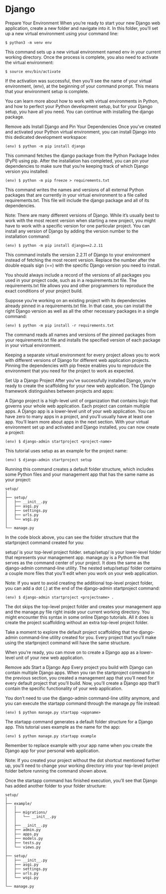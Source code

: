 # Django

Prepare Your Environment
When you’re ready to start your new Django web application, create a new folder and navigate into it. In this folder, you’ll set up a new virtual environment using your command line:
```shell
$ python3 -m venv env
```
This command sets up a new virtual environment named env in your current working directory. Once the process is complete, you also need to activate the virtual environment:
```shell
$ source env/bin/activate
```
If the activation was successful, then you’ll see the name of your virtual environment, (env), at the beginning of your command prompt. This means that your environment setup is complete.

You can learn more about how to work with virtual environments in Python, and how to perfect your Python development setup, but for your Django setup, you have all you need. You can continue with installing the django package.

 Remove ads
Install Django and Pin Your Dependencies
Once you’ve created and activated your Python virtual environment, you can install Django into this dedicated development workspace:
```shell
(env) $ python -m pip install django
```
This command fetches the django package from the Python Package Index (PyPI) using pip. After the installation has completed, you can pin your dependencies to make sure that you’re keeping track of which Django version you installed:
```shell
(env) $ python -m pip freeze > requirements.txt
```
This command writes the names and versions of all external Python packages that are currently in your virtual environment to a file called requirements.txt. This file will include the django package and all of its dependencies.

Note: There are many different versions of Django. While it’s usually best to work with the most recent version when starting a new project, you might have to work with a specific version for one particular project. You can install any version of Django by adding the version number to the installation command:
```shell
(env) $ python -m pip install django==2.2.11
```
This command installs the version 2.2.11 of Django to your environment instead of fetching the most recent version. Replace the number after the double equals sign (==) with the specific Django version you need to install.

You should always include a record of the versions of all packages you used in your project code, such as in a requirements.txt file. The requirements.txt file allows you and other programmers to reproduce the exact conditions of your project build.


Suppose you’re working on an existing project with its dependencies already pinned in a requirements.txt file. In that case, you can install the right Django version as well as all the other necessary packages in a single command:
```shell
(env) $ python -m pip install -r requirements.txt
```
The command reads all names and versions of the pinned packages from your requirements.txt file and installs the specified version of each package in your virtual environment.

Keeping a separate virtual environment for every project allows you to work with different versions of Django for different web application projects. Pinning the dependencies with pip freeze enables you to reproduce the environment that you need for the project to work as expected.

Set Up a Django Project
After you’ve successfully installed Django, you’re ready to create the scaffolding for your new web application. The Django framework distinguishes between projects and apps:

A Django project is a high-level unit of organization that contains logic that governs your whole web application. Each project can contain multiple apps.
A Django app is a lower-level unit of your web application. You can have zero to many apps in a project, and you’ll usually have at least one app. You’ll learn more about apps in the next section.
With your virtual environment set up and activated and Django installed, you can now create a project:
```shell
(env) $ django-admin startproject <project-name>
```
This tutorial uses setup as an example for the project name:
```shell
(env) $ django-admin startproject setup
```
Running this command creates a default folder structure, which includes some Python files and your management app that has the same name as your project:
```shell
setup/
│
├── setup/
│   ├── __init__.py
│   ├── asgi.py
│   ├── settings.py
│   ├── urls.py
│   └── wsgi.py
│
└── manage.py
```
In the code block above, you can see the folder structure that the startproject command created for you:

setup/ is your top-level project folder.
setup/setup/ is your lower-level folder that represents your management app.
manage.py is a Python file that serves as the command center of your project. It does the same as the django-admin command-line utility.
The nested setup/setup/ folder contains a couple more files that you’ll edit when you work on your web application.

Note: If you want to avoid creating the additional top-level project folder, you can add a dot (.) at the end of the django-admin startproject command:
```shell
(env) $ django-admin startproject <projectname> .
```
The dot skips the top-level project folder and creates your management app and the manage.py file right inside your current working directory. You might encounter this syntax in some online Django tutorials. All it does is create the project scaffolding without an extra top-level project folder.

Take a moment to explore the default project scaffolding that the django-admin command-line utility created for you. Every project that you’ll make using the startproject command will have the same structure.

When you’re ready, you can move on to create a Django app as a lower-level unit of your new web application.

 Remove ads
Start a Django App
Every project you build with Django can contain multiple Django apps. When you ran the startproject command in the previous section, you created a management app that you’ll need for every default project that you’ll build. Now, you’ll create a Django app that’ll contain the specific functionality of your web application.

You don’t need to use the django-admin command-line utility anymore, and you can execute the startapp command through the manage.py file instead:
```shell
(env) $ python manage.py startapp <appname>
```
The startapp command generates a default folder structure for a Django app. This tutorial uses example as the name for the app:
```shell
(env) $ python manage.py startapp example
```
Remember to replace example with your app name when you create the Django app for your personal web application.

Note: If you created your project without the dot shortcut mentioned further up, you’ll need to change your working directory into your top-level project folder before running the command shown above.

Once the startapp command has finished execution, you’ll see that Django has added another folder to your folder structure:
```shell
setup/
│
├── example/
│   │
│   ├── migrations/
│   │   └── __init__.py
│   │
│   ├── __init__.py
│   ├── admin.py
│   ├── apps.py
│   ├── models.py
│   ├── tests.py
│   └── views.py
│
├── setup/
│   ├── __init__.py
│   ├── asgi.py
│   ├── settings.py
│   ├── urls.py
│   └── wsgi.py
│
└── manage.py
```
